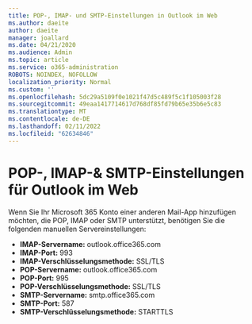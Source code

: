 ```yaml
---
title: POP-, IMAP- und SMTP-Einstellungen in Outlook im Web
ms.author: daeite
author: daeite
manager: joallard
ms.date: 04/21/2020
ms.audience: Admin
ms.topic: article
ms.service: o365-administration
ROBOTS: NOINDEX, NOFOLLOW
localization_priority: Normal
ms.custom: ''
ms.openlocfilehash: 5dc29a5109f0e1021f47d5c489f5c1f105003f28
ms.sourcegitcommit: 49eaa1417714617d768df85fd79b65e35b6e5c83
ms.translationtype: MT
ms.contentlocale: de-DE
ms.lasthandoff: 02/11/2022
ms.locfileid: "62634846"
---
```

# <a name="pop-imap--smtp-settings-for-outlook-on-the-web"></a>POP-, IMAP-& SMTP-Einstellungen für Outlook im Web

Wenn Sie Ihr Microsoft 365 Konto einer anderen Mail-App hinzufügen möchten, die POP, IMAP oder SMTP unterstützt, benötigen Sie die folgenden manuellen Servereinstellungen:
  
- **IMAP-Servername:** outlook.office365.com
- **IMAP-Port:** 993
- **IMAP-Verschlüsselungsmethode:** SSL/TLS
- **POP-Servername:** outlook.office365.com  
- **POP-Port:** 995  
- **POP-Verschlüsselungsmethode:** SSL/TLS  
- **SMTP-Servername:** smtp.office365.com
- **SMTP-Port:** 587
- **SMTP-Verschlüsselungsmethode:** STARTTLS